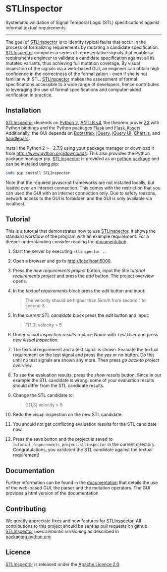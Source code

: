 # STLInspector

Systematic validation of Signal Temporal Logic (STL) specifications against informal textual requirements.

----------------------------------------------------------------------------------------------

The goal of [STLInspector](http://github.com/STLInspector/STLInspector) is to identify typical faults that occur in the process of formalizing requirements by mutating a candidate specification. [STLInspector](http://github.com/STLInspector/STLInspector) computes a series of representative signals that enables a requirements engineer to validate a candidate specification against all its mutated variants, thus achieving full mutation coverage. By visual inspection of the signals via a web-based GUI, an engineer can obtain high confidence in the correctness of the formalization - even if she is not familiar with STL. [STLInspector](http://github.com/STLInspector/STLInspector) makes the assessment of formal specifications accessible to a wide range of developers, hence contributes to leveraging the use of formal specifications and computer-aided verification in practice.

## Installation

[STLInspector](http://github.com/STLInspector/STLInspector) depends on [Python 2](http://www.python.org), [ANTLR v4](http://github.com/antlr/antlr4), the theorem prover [Z3](http://github.com/Z3Prover/z3) with Python bindings and the Python packages [Flask](http://flask.pocoo.org/) and [Flask-Assets](https://flask-assets.readthedocs.io/en/latest/).
Additionally, the GUI depends on [Bootstrap](http://getbootstrap.com/), [jQuery](https://jquery.com/), [jQuery UI](https://jqueryui.com/), [Chart.js](http://www.chartjs.org/), and [handlebars](http://handlebarsjs.com/).

Install the Python 2 >= 2.7.9 using your package manager or download it from
http://www.python.org/downloads. This also provides the Python package manager pip. [STLInspector](http://github.com/STLInspector/STLInspector) is provided as an [python package](https://pypi.python.org/pypi/STLInspector) and can be installed using pip:
```bash
sudo pip install STLInspector
```

Note that the required javascript frameworks are not installed locally, but loaded over an internet connection. This comes with the restriction that you can used the GUI with an internet connection only. Due to safety reasons, network access to the GUI is forbidden and the GUI is only available via localhost.

## Tutorial

This is a tutorial that demonstrates how to use [STLInspector](http://github.com/STLInspector/STLInspector). It shows the standard workflow of the program with an example requirement. For a deeper understanding consider reading the [documentation](https://github.com/STLInspector/STLInspector/tree/master/STLInspector/doc).

1. Start the server by executing `stlinspector .`.
2. Open a browser and go to [http://localhost:5000](http://localhost:5000).
3. Press the *new requirements project* button, input the title *tutorial
   requirements project* and press the *add* button. The project overview opens.
4. In the *textual requirements* block press the *edit* button and input:

    > The velocity should be higher than 5km/h from second 1 to second 3.

5. In the *current STL candidate* block press the *edit* button and input:

    > F[1,3] velocity > 5                                                       

6. Under *visual inspection results* replace *Name* with *Test User* and press
*new visual inspection*.
7. The textual requirement and a test signal is shown. Evaluate the textual
requirement on the test signal and press the *yes* or *no* button. Do this until
no test signals are shown any more. Then press *go back to project overview*.
8. To see the evaluation results, press the *show results* button. Since in our
example the STL candidate is wrong, some of your evaluation results should
differ from the STL candidate results.
9. Change the STL candidate to:

    > G[1,3] velocity > 5                                                       

10. Redo the visual inspection on the new STL candidate.
11. You should not get conflicting evaluation results for the STL candidate now.
12. Press the save button and the project is saved to `tutorial_requirements_project.stlinspector` in the current directory.
Congratulations, you validated the STL candidate against the textual
requirement!

## Documentation

Further information can be found in the [documentation](https://github.com/STLInspector/STLInspector/tree/master/STLInspector/doc) that details the use of the web-based GUI, the parser and the mutation operators. The GUI provides a html version of the documentation.

## Contributing

We greatly appreciate fixes and new features for [STLInspector](http://github.com/STLInspector/STLInspector). All contributions to this project should be sent as pull requests on github. [STLInspector](http://github.com/STLInspector/STLInspector) uses *semantic versioning* as described in [packaging.python.org](https://packaging.python.org/distributing/#choosing-a-versioning-scheme).

## Licence
[STLInspector](http://github.com/STLInspector/STLInspector) is released under the [Apache Licence 2.0](https://github.com/STLInspector/STLInspector/blob/master/LICENSE).
